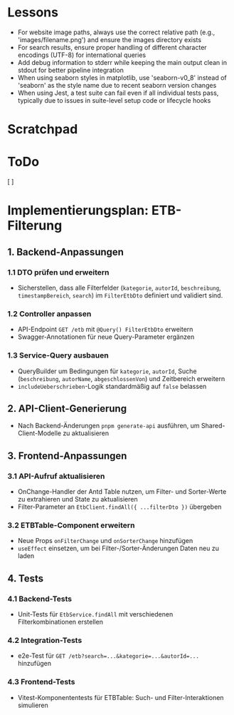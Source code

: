 # Lessons

- For website image paths, always use the correct relative path (e.g., 'images/filename.png') and ensure the images directory exists
- For search results, ensure proper handling of different character encodings (UTF-8) for international queries
- Add debug information to stderr while keeping the main output clean in stdout for better pipeline integration
- When using seaborn styles in matplotlib, use 'seaborn-v0_8' instead of 'seaborn' as the style name due to recent seaborn version changes
- When using Jest, a test suite can fail even if all individual tests pass, typically due to issues in suite-level setup code or lifecycle hooks

# Scratchpad

# ToDo

[ ]

# Implementierungsplan: ETB-Filterung

## 1. Backend-Anpassungen

### 1.1 DTO prüfen und erweitern

- Sicherstellen, dass alle Filterfelder (`kategorie`, `autorId`, `beschreibung`, `timestampBereich`, `search`) im `FilterEtbDto` definiert und validiert sind.

### 1.2 Controller anpassen

- API-Endpoint `GET /etb` mit `@Query() FilterEtbDto` erweitern
- Swagger-Annotationen für neue Query-Parameter ergänzen

### 1.3 Service-Query ausbauen

- QueryBuilder um Bedingungen für `kategorie`, `autorId`, Suche (`beschreibung`, `autorName`, `abgeschlossenVon`) und Zeitbereich erweitern
- `includeUeberschrieben`-Logik standardmäßig auf `false` belassen

## 2. API-Client-Generierung

- Nach Backend-Änderungen `pnpm generate-api` ausführen, um Shared-Client-Modelle zu aktualisieren

## 3. Frontend-Anpassungen

### 3.1 API-Aufruf aktualisieren

- OnChange-Handler der Antd Table nutzen, um Filter- und Sorter-Werte zu extrahieren und State zu aktualisieren
- Filter-Parameter an `EtbClient.findAll({ ...filterDto })` übergeben

### 3.2 ETBTable-Component erweitern

- Neue Props `onFilterChange` und `onSorterChange` hinzufügen
- `useEffect` einsetzen, um bei Filter-/Sorter-Änderungen Daten neu zu laden

## 4. Tests

### 4.1 Backend-Tests

- Unit-Tests für `EtbService.findAll` mit verschiedenen Filterkombinationen erstellen

### 4.2 Integration-Tests

- e2e-Test für `GET /etb?search=...&kategorie=...&autorId=...` hinzufügen

### 4.3 Frontend-Tests

- Vitest-Komponententests für ETBTable: Such- und Filter-Interaktionen simulieren

